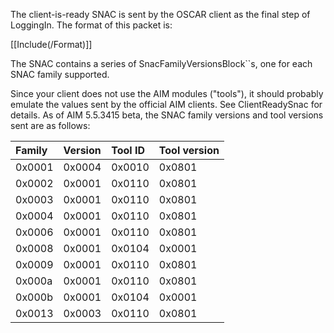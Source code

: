 The client-is-ready SNAC is sent by the OSCAR client as the final step of LoggingIn. The format of this packet is:

[[Include(/Format)]]

The SNAC contains a series of SnacFamilyVersionsBlock``s, one for each SNAC family supported.

Since your client does not use the AIM modules ("tools"), it should probably emulate the values sent by the official AIM clients. See ClientReadySnac for details. As of AIM 5.5.3415 beta, the SNAC family versions and tool versions sent are as follows:

| Family | Version | Tool ID | Tool version |
|:-------|:--------|:--------|:-------------|
| 0x0001 | 0x0004 | 0x0010 | 0x0801 |
| 0x0002 | 0x0001 | 0x0110 | 0x0801 |
| 0x0003 | 0x0001 | 0x0110 | 0x0801 |
| 0x0004 | 0x0001 | 0x0110 | 0x0801 |
| 0x0006 | 0x0001 | 0x0110 | 0x0801 |
| 0x0008 | 0x0001 | 0x0104 | 0x0001 |
| 0x0009 | 0x0001 | 0x0110 | 0x0801 |
| 0x000a | 0x0001 | 0x0110 | 0x0801 |
| 0x000b | 0x0001 | 0x0104 | 0x0001 |
| 0x0013 | 0x0003 | 0x0110 | 0x0801 |